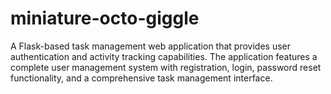 # miniature-octo-giggle
A Flask-based task management web application that provides user authentication and activity tracking capabilities. The application features a complete user management system with registration, login, password reset functionality, and a comprehensive task management interface.